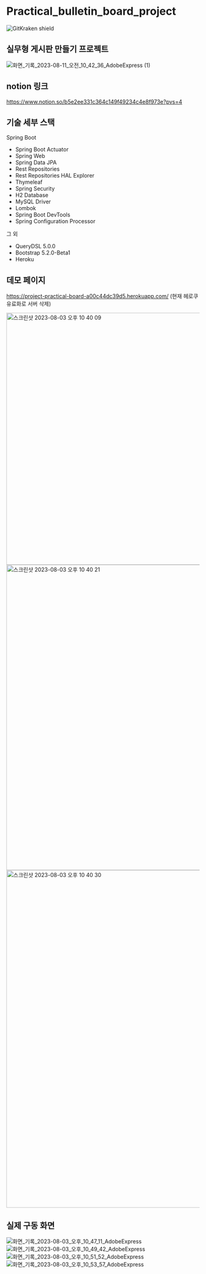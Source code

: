 # Practical_bulletin_board_project
![GitKraken shield](https://img.shields.io/badge/GitKraken-Legendary%20Git%20Tools-teal?style=plastic&logo=gitkraken)

## 실무형 게시판 만들기 프로젝트 
![화면_기록_2023-08-11_오전_10_42_36_AdobeExpress (1)](https://github.com/jinyongyun/Practical_bulletin_board_project/assets/102133961/792de161-c895-4015-ad5b-85349c606285)


## notion 링크
https://www.notion.so/b5e2ee331c364c149f49234c4e8f973e?pvs=4

## 기술 세부 스택

Spring Boot

* Spring Boot Actuator
* Spring Web
* Spring Data JPA
* Rest Repositories
* Rest Repositories HAL Explorer
* Thymeleaf
* Spring Security
* H2 Database
* MySQL Driver
* Lombok
* Spring Boot DevTools
* Spring Configuration Processor

그 외

* QueryDSL 5.0.0
* Bootstrap 5.2.0-Beta1
* Heroku

## 데모 페이지
https://project-practical-board-a00c44dc39d5.herokuapp.com/
(현재 헤로쿠 유료화로 서버 삭제)
<br>

<img width="656" alt="스크린샷 2023-08-03 오후 10 40 09" src="https://github.com/jinyongyun/Practical_bulletin_board_project/assets/102133961/07204b53-d2db-48a0-9659-bcfe26b03613">
<img width="795" alt="스크린샷 2023-08-03 오후 10 40 21" src="https://github.com/jinyongyun/Practical_bulletin_board_project/assets/102133961/418e5f51-20f0-4836-8035-aecf27dc5585">
<img width="879" alt="스크린샷 2023-08-03 오후 10 40 30" src="https://github.com/jinyongyun/Practical_bulletin_board_project/assets/102133961/8f1acda4-7858-4c06-a6f4-932bba9b84b8">

## 실제 구동 화면
![화면_기록_2023-08-03_오후_10_47_11_AdobeExpress](https://github.com/jinyongyun/Practical_bulletin_board_project/assets/102133961/b1b6e109-3b56-42a7-bc97-4880e883af05)
<br>
![화면_기록_2023-08-03_오후_10_49_42_AdobeExpress](https://github.com/jinyongyun/Practical_bulletin_board_project/assets/102133961/ca9bbf4e-1ed3-4131-92b3-eceff734618e)
<br>
![화면_기록_2023-08-03_오후_10_51_52_AdobeExpress](https://github.com/jinyongyun/Practical_bulletin_board_project/assets/102133961/a4e2081f-39f4-429d-b450-6050bf084373)
<br>
![화면_기록_2023-08-03_오후_10_53_57_AdobeExpress](https://github.com/jinyongyun/Practical_bulletin_board_project/assets/102133961/b220819d-7c37-4e3c-87fe-3496290eed95)
